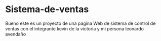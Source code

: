 # Sistema-de-ventas
Bueno este es un proyecto de una pagina Web de sistema de control de ventas  con el integrante kevin de la victoria y mi persona leonardo avendaño
